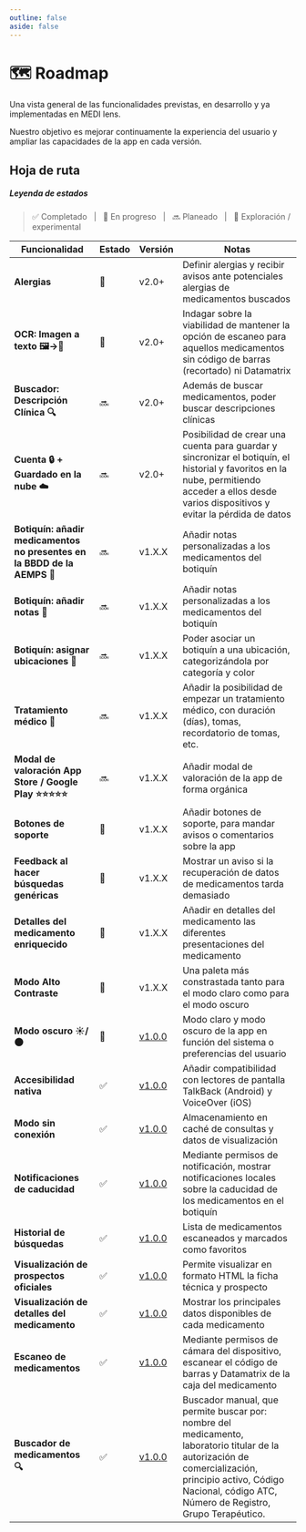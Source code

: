 ```yaml
---
outline: false
aside: false
---
```


# 🗺️ Roadmap

Una vista general de las funcionalidades previstas, en desarrollo y ya implementadas en <span class="logo-colored">MEDI lens</span>.

Nuestro objetivo es mejorar continuamente la experiencia del usuario y ampliar las capacidades de la app en cada versión.

## Hoja de ruta

##### Leyenda de estados

> ✅ Completado &nbsp; | &nbsp; 🚧 En progreso &nbsp; | &nbsp; 🔜 Planeado &nbsp; | &nbsp; 🧪 Exploración / experimental

| Funcionalidad                                                            | Estado | Versión                                | Notas                                                                                                                                                                                                              |
| ------------------------------------------------------------------------ | ------ | -------------------------------------- | ------------------------------------------------------------------------------------------------------------------------------------------------------------------------------------------------------------------ |
| **Alergias**                                                             | 🧪     | v2.0+                                  | Definir alergias y recibir avisos ante potenciales alergias de medicamentos buscados                                                                                                                               |
| **OCR: Imagen a texto 🖼️→📄**                                            | 🧪     | v2.0+                                  | Indagar sobre la viabilidad de mantener la opción de escaneo para aquellos medicamentos sin código de barras (recortado) ni Datamatrix                                                                             |
| **Buscador: Descripción Clínica 🔍**                                     | 🔜     | v2.0+                                  | Además de buscar medicamentos, poder buscar descripciones clínicas                                                                                                                                                 |
| **Cuenta 🔒 + Guardado en la nube ☁️**                                   | 🔜     | v2.0+                                  | Posibilidad de crear una cuenta para guardar y sincronizar el botiquín, el historial y favoritos en la nube, permitiendo acceder a ellos desde varios dispositivos y evitar la pérdida de datos                    |
| **Botiquín: añadir medicamentos no presentes en la BBDD de la AEMPS 📝** | 🔜     | v1.X.X                                 | Añadir notas personalizadas a los medicamentos del botiquín                                                                                                                                                        |
| **Botiquín: añadir notas 📝**                                            | 🔜     | v1.X.X                                 | Añadir notas personalizadas a los medicamentos del botiquín                                                                                                                                                        |
| **Botiquín: asignar ubicaciones 📍**                                     | 🔜     | v1.X.X                                 | Poder asociar un botiquín a una ubicación, categorizándola por categoría y color                                                                                                                                   |
| **Tratamiento médico 📅**                                                | 🔜     | v1.X.X                                 | Añadir la posibilidad de empezar un tratamiento médico, con duración (días), tomas, recordatorio de tomas, etc.                                                                                                    |
| **Modal de valoración App Store / Google Play ⭐⭐⭐⭐⭐**               | 🔜     | v1.X.X                                 | Añadir modal de valoración de la app de forma orgánica                                                                                                                                                             |
| **Botones de soporte**                                                   | 🚧     | v1.X.X                                 | Añadir botones de soporte, para mandar avisos o comentarios sobre la app                                                                                                                                           |
| **Feedback al hacer búsquedas genéricas**                                | 🚧     | v1.X.X                                 | Mostrar un aviso si la recuperación de datos de medicamentos tarda demasiado                                                                                                                                       |
| **Detalles del medicamento enriquecido**                                 | 🚧     | v1.X.X                                 | Añadir en detalles del medicamento las diferentes presentaciones del medicamento                                                                                                                                   |
| **Modo Alto Contraste**                                                  | 🚧     | v1.X.X | Una paleta más constrastada tanto para el modo claro como para el modo oscuro
| **Modo oscuro ☀️/🌑**                                                   | 🚧     | [v1.0.0](/changelog#v1-0-0-2025-xx-xx) | Modo claro y modo oscuro de la app en función del sistema o preferencias del usuario                                                                                                                                         |
| **Accesibilidad nativa**                                                 | ✅     | [v1.0.0](/changelog#v1-0-0-2025-xx-xx) | Añadir compatibilidad con lectores de pantalla TalkBack (Android) y VoiceOver (iOS)                                                                                                                                |
| **Modo sin conexión**                                                    | ✅     | [v1.0.0](/changelog#v1-0-0-2025-xx-xx) | Almacenamiento en caché de consultas y datos de visualización                                                                                                                                                      |
| **Notificaciones de caducidad**                                          | ✅     | [v1.0.0](/changelog#v1-0-0-2025-xx-xx) | Mediante permisos de notificación, mostrar notificaciones locales sobre la caducidad de los medicamentos en el botiquín                                                                                            |
| **Historial de búsquedas**                                               | ✅     | [v1.0.0](/changelog#v1-0-0-2025-xx-xx) | Lista de medicamentos escaneados y marcados como favoritos                                                                                                                                                         |
| **Visualización de prospectos oficiales**                                | ✅     | [v1.0.0](/changelog#v1-0-0-2025-xx-xx) | Permite visualizar en formato HTML la ficha técnica y prospecto                                                                                                                                                    |
| **Visualización de detalles del medicamento**                            | ✅     | [v1.0.0](/changelog#v1-0-0-2025-xx-xx) | Mostrar los principales datos disponibles de cada medicamento                                                                                                                                                      |
| **Escaneo de medicamentos**                                              | ✅     | [v1.0.0](/changelog#v1-0-0-2025-xx-xx) | Mediante permisos de cámara del dispositivo, escanear el código de barras y Datamatrix de la caja del medicamento                                                                                                  |
| **Buscador de medicamentos 🔍**                                          | ✅     | [v1.0.0](/changelog#v1-0-0-2025-xx-xx) | Buscador manual, que permite buscar por: nombre del medicamento, laboratorio titular de la autorización de comercialización, principio activo, Código Nacional, código ATC, Número de Registro, Grupo Terapéutico. |

<style>
.VPDoc:not(.has-sidebar) .content{
  max-width: max-content !important;
}
</style>

